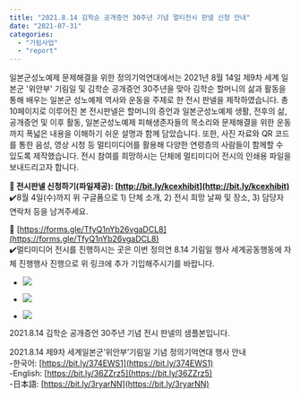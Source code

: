 ```yaml
---
title: "2021.8.14 김학순 공개증언 30주년 기념 멀티전시 판넬 신청 안내"
date: "2021-07-31"
categories: 
  - "기림사업"
  - "report"
---
```


일본군성노예제 문제해결을 위한 정의기억연대에서는 2021년 8월 14일 제9차 세계 일본군 '위안부' 기림일 및 김학순 공개증언 30주년을 맞아 김학순 할머니의 삶과 활동을 통해 배우는 일본군 성노예제 역사와 운동을 주제로 한 전시 판넬을 제작하였습니다. 총 10페이지로 이루어진 본 전시판넬은 할머니의 증언과 일본군성노예제 생활, 전후의 삶, 공개증언 및 이후 활동, 일본군성노예제 피해생존자들의 목소리와 문제해결을 위한 운동까지 폭넓은 내용을 이해하기 쉬운 설명과 함께 담았습니다. 또한, 사진 자료와 QR 코드를 통한 음성, 영상 시청 등 멀티미디어를 활용해 다양한 연령층의 사람들이 함께할 수 있도록 제작했습니다. 전시 참여를 희망하시는 단체에 멀티미디어 전시의 인쇄용 파일을 보내드리고자 합니다.

**📍 전시판넬 신청하기(파일제공): [http://bit.ly/kcexhibit](http://bit.ly/kcexhibit)**  
✔️8월 4일(수)까지 위 구글폼으로 1) 단체 소개, 2) 전시 희망 날짜 및 장소, 3) 담당자 연락처 등을 남겨주세요.

📍 [https://forms.gle/TfyQ1nYb26vgaDCL8](https://forms.gle/TfyQ1nYb26vgaDCL8)  
✔️멀티미디어 전시를 진행하시는 곳은 이번 정의연 8.14 기림일 행사 세계공동행동에 자체 진행행사 진행으로 위 링크에 추가 기입해주시기를 바랍니다.

- ![](https://r2.womenandwar.net/2021/07/샘플-2021.8.14-김학순-공개증언-30주년-기념-멀티전시-판넬-001-1-723x1024.jpg)
    
- ![](https://r2.womenandwar.net/2021/07/샘플-2021.8.14-김학순-공개증언-30주년-기념-멀티전시-판넬-002-723x1024.jpg)
    
- ![](https://r2.womenandwar.net/2021/07/샘플-2021.8.14-김학순-공개증언-30주년-기념-멀티전시-판넬-004-723x1024.jpg)
    

2021.8.14 김학순 공개증언 30주년 기념 전시 판넬의 샘플본입니다.

2021.8.14 제9차 세계일본군’위안부’기림일 기념 정의기억연대 행사 안내  
\-한국어: [https://bit.ly/374EWS1](https://bit.ly/374EWS1)  
\-English: [https://bit.ly/36ZZrz5](https://bit.ly/36ZZrz5)  
\-日本語: [https://bit.ly/3ryarNN](https://bit.ly/3ryarNN)
